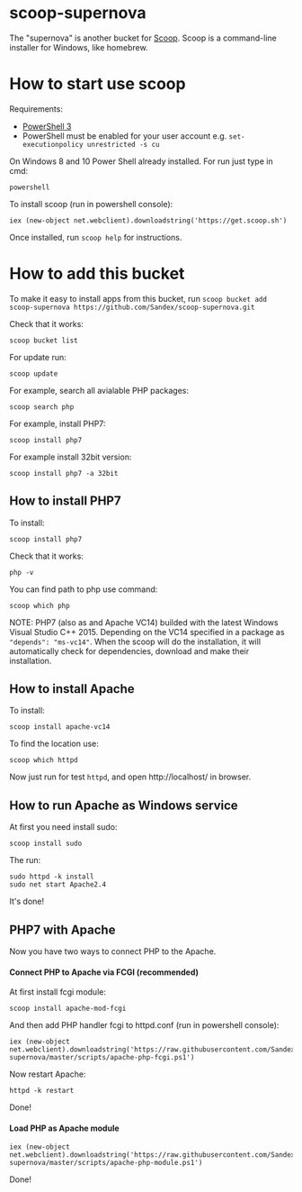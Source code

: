 # scoop-supernova

The "supernova" is another bucket for [Scoop](http://scoop.sh).
Scoop is a command-line installer for Windows, like homebrew.


How to start use scoop
=====

Requirements:

* [PowerShell 3](http://www.microsoft.com/en-us/download/details.aspx?id=34595)
* PowerShell must be enabled for your user account e.g. `set-executionpolicy unrestricted -s cu`


On Windows 8 and 10 Power Shell already installed.
For run just type in cmd:

    powershell

To install scoop (run in powershell console):

    iex (new-object net.webclient).downloadstring('https://get.scoop.sh')

Once installed, run `scoop help` for instructions.


How to add this bucket
=====

To make it easy to install apps from this bucket, run
    `scoop bucket add scoop-supernova https://github.com/Sandex/scoop-supernova.git`
    
Check that it works:

    scoop bucket list

For update run:

    scoop update
    
For example, search all avialable PHP packages:
    
    scoop search php
    
For example, install PHP7:

    scoop install php7
    
For example install 32bit version:

    scoop install php7 -a 32bit

    
    
How to install PHP7
---

To install:

    scoop install php7

Сheck that it works:

    php -v

You can find path to php use command:

    scoop which php

    
NOTE: PHP7 (also as and Apache VC14) builded with the latest Windows Visual Studio C++ 2015.
Depending on the VC14 specified in a package as `"depends": "ms-vc14"`. When the scoop will do the installation, it will automatically check for dependencies, download and make their installation.    
    

How to install Apache
---

To install:

    scoop install apache-vc14

To find the location use:

    scoop which httpd

Now just run for test `httpd`, and open http://localhost/ in browser.


    
How to run Apache as Windows service
---

At first you need install sudo:

    scoop install sudo
    
The run:

    sudo httpd -k install
    sudo net start Apache2.4
    
It's done!

    
    
PHP7 with Apache
---

Now you have two ways to connect PHP to the Apache.


#### Connect PHP to Apache via FCGI (recommended)

At first install fcgi module:

    scoop install apache-mod-fcgi

And then add PHP handler fcgi to httpd.conf (run in powershell console):

    iex (new-object net.webclient).downloadstring('https://raw.githubusercontent.com/Sandex/scoop-supernova/master/scripts/apache-php-fcgi.ps1')
    
Now restart Apache:

    httpd -k restart
    
Done!    


#### Load PHP as Apache module

    iex (new-object net.webclient).downloadstring('https://raw.githubusercontent.com/Sandex/scoop-supernova/master/scripts/apache-php-module.ps1')

Done!
